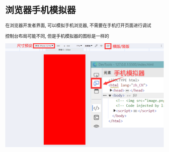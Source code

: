 # 浏览器手机模拟器

在浏览器开发者界面, 可以模拟手机浏览器, 不需要在手机打开页面进行调试

控制台布局可能不同, 但是手机模拟器的图标是一样的

![1081c85f8733ef5e74679e03ea430d9221d28c04](Assets/1081c85f8733ef5e74679e03ea430d9221d28c04.png)
